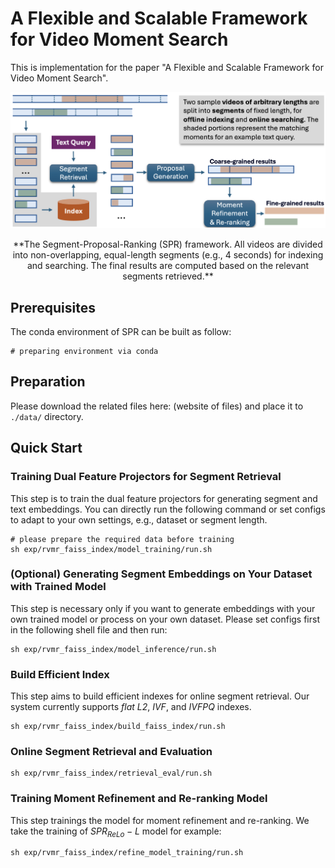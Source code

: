 # A Flexible and Scalable Framework for Video Moment Search

This is implementation for the paper "A Flexible and Scalable Framework for Video Moment Search".

![overview](/figures/Framework.png)
<center>**The Segment-Proposal-Ranking (SPR) framework. All videos are divided into non-overlapping, equal-length segments (e.g., 4 seconds) for indexing and searching. The final results are computed based on the relevant segments retrieved.**</center>

## Prerequisites
The conda environment of SPR can be built as follow:
```shell script
# preparing environment via conda
```

## Preparation
Please download the related files here: (website of files) and place it to `./data/` directory.

## Quick Start
### Training Dual Feature Projectors for Segment Retrieval
This step is to train the dual feature projectors for generating segment and text embeddings. You can directly run the following command or set configs to adapt to your own settings, e.g., dataset or segment length.
```shell script
# please prepare the required data before training
sh exp/rvmr_faiss_index/model_training/run.sh
```
### (Optional) Generating Segment Embeddings on Your Dataset with Trained Model
This step is necessary only if you want to generate embeddings with your own trained model or process on your own dataset. Please set configs first in the following shell file and then run:
```shell script
sh exp/rvmr_faiss_index/model_inference/run.sh
```

### Build Efficient Index
This step aims to build efficient indexes for online segment retrieval. Our system currently supports *flat L2*, *IVF*, and *IVFPQ* indexes.
```shell script
sh exp/rvmr_faiss_index/build_faiss_index/run.sh
```

### Online Segment Retrieval and Evaluation
```shell script
sh exp/rvmr_faiss_index/retrieval_eval/run.sh
```

### Training Moment Refinement and Re-ranking Model
This step trainings the model for moment refinement and re-ranking. We take the training of $SPR_{ReLo}-L$ model for example:
```shell script
sh exp/rvmr_faiss_index/refine_model_training/run.sh
```
